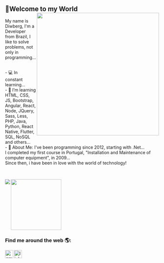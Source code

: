 



## 👋Welcome to my World <img align="right" width="400" src="https://media0.giphy.com/media/4KzpjLvJjJknJ5Xuak/giphy.gif?cid=ecf05e47imvbc18a6q7su8x2zn6756z7j1s255hzwx5kjj34&rid=giphy.gif" />
My name is Diwberg, I'm a Developer from Brazil, I like to solve problems, not only in programming...

<br/> - :computer: In constant learning...
<br/> - :rocket: I’m learning HTML, CSS, JS, Bootstrap, Angular, React, Node, JQuery, Sass, Less, PHP, Java, Python, React Native, Flutter, SQL, NoSQL and others...
<br/> - 💬 About Me: I've been programming since 2012, starting with .Net... <br/>I completed my first course in Portugal, "Installation and Maintenance of computer equipment", in 2009...<br>
Since then, i have been in love with the world of technology!
<br/>
 
 
<br/> 
 
 <p align="left">
  <a href="https://github.com/anuraghazra/github-readme-stats">
    <img 
      align="left"
      src="https://github-readme-stats.vercel.app/api/top-langs/?username=diwberg&layout=compact"
    />
  </a>
  <a href="https://github.com/anuraghazra/github-readme-stats">
    <img
      align="center"
      height="165"
      src="https://github-readme-stats.vercel.app/api?username=diwberg&count_private=true&show_icons=true&custom_title=Github%20Status&hide=issues"
    />
  </a>
</p>


### Find me around the web 🌎:
<a href="mailto:diwberg@gmail.com"><img src="https://www.flaticon.com/svg/static/icons/svg/281/281769.svg"   align="left" alt="gmail" width="26px"/></a>
<!--<a href="(https://api.whatsapp.com/send?phone=5562991257669&text=Olá%eu%vim%por%meio%do%seu%Link%do%Whatsapp."><img src="https://www.flaticon.com/svg/static/icons/svg/733/733585.svg" alt="Whatsapp"  align="left" width="26px" /></a>-->
<a href="https://www.linkedin.com/in/diwberg-de-andrade-pereira-7670a91ab/"><img src="https://www.flaticon.com/svg/static/icons/svg/174/174857.svg" alt="linkedin"  align="left" width="26px"/></a> 

<br/>
                            

